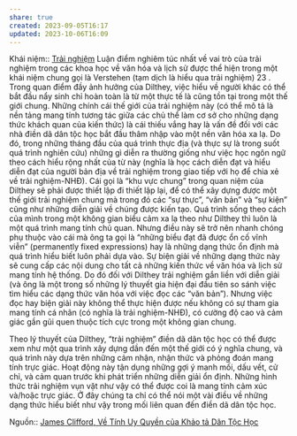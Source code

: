 ```yaml
---
share: true
created: 2023-09-05T16:17
updated: 2023-10-06T16:09
---
```


Khái niệm:: [Trải nghiệm](../../%CE%9E%20Kh%C3%A1i%20ni%E1%BB%87m/Tr%E1%BA%A3i%20nghi%E1%BB%87m.md)
Luận điểm nghiêm túc nhất về vai trò của trải nghiệm trong các khoa học về văn hóa và lịch sử được thể hiện trong một khái niệm chung gọi là Verstehen (tạm dịch là hiểu qua trải nghiệm) 23 . Trong quan điểm đầy ảnh hưởng của Dilthey, việc hiểu về người khác có thể bắt đầu nẩy sinh chỉ hoàn toàn là từ một thực tế là cũng tồn tại trong một thế giới chung. Những chính cái thế giới của trải nghiệm này (có thể mô tả là nền tảng mang tính tương tác giữa các chủ thể làm cơ sở cho những dạng thức khách quan của kiến thức) là cái thiếu vắng hay là vấn đề đối với các nhà điền dã dân tộc học bắt đầu thâm nhập vào một nền văn hóa xa lạ. Do đó, trong những tháng đầu của quá trình thực địa (và thực sự là trong suốt quá trình nghiên cứu) những gì diễn ra thường giống như việc học ngôn ngữ theo cách hiểu rộng nhất của từ này (nghĩa là học cách diễn đạt và hiểu diễn đạt của người bản địa về trải nghiệm trong giao tiếp với họ để chia xẻ về trải nghiệm-NHĐ). Cái gọi là “khu vực chung” trong quan niệm của Dilthey sẽ phải được thiết lập đi thiết lập lại, để có thể xây dựng được một thế giới trải nghiệm chung mà trong đó các “sự thực”, “văn bản” và “sự kiện” cũng như những diễn giải về chúng được kiến tạo. Quá trình sống theo cách của mình trong một không gian biểu cảm xa lạ theo như Dilthey thì luôn là một quá trình mang tính chủ quan. Nhưng điều này sẽ trở nên nhanh chóng phụ thuộc vào cái mà ông ta gọi là “những biểu đạt đã được ổn cố vĩnh viễn” (permanently fixed expressions) hay là những dạng thức ổn định mà quá trình hiểu biết luôn phải dựa vào. Sự biện giải về những dạng thức này sẽ cung cấp các nội dung cho tất cả những kiến thức về văn hóa và lịch sử mang tính hệ thống. Do đó đối với Dilthey trải nghiệm gắn liền với diễn giải (và ông là một trong số những lý thuyết gia hiện đại đầu tiên so sánh việc tìm hiểu các dạng thức văn hóa với việc đọc các “văn bản”). Nhưng việc đọc hay biện giải này không thể thực hiện được nếu không có sự tham gia mang tính cá nhân (có nghĩa là trải nghiệm-NHĐ), có cường độ cao và cảm giác gần gũi quen thuộc tích cực trong một không gian chung. 

Theo lý thuyết của Dilthey, “trải nghiệm” điền dã dân tộc học có thể được xem như một qua trình xây dựng dần đến một thế giới có ý nghĩa chung, và quá trình này dựa trên những cảm nhận, nhận thức và phỏng đoán mang tính trực giác. Hoạt động này tận dụng những gợi ý manh mối, dấu vết, cử chỉ, và cảm quan trước khi phát triển những diễn giải ổn định. Những hình thức trải nghiệm vụn vặt như vậy có thể được coi là mang tính cảm xúc và/hoặc trực giác. Ở đây chúng ta chỉ có thể nói một vài điều về những dạng thức hiểu biết như vậy trong mối liên quan đến điền dã dân tộc học.

Nguồn:: [James Clifford, Về Tính Uy Quyền của Khảo tả Dân Tộc Học](../../%CE%9E%20Ngu%E1%BB%93n/James%20Clifford,%20V%E1%BB%81%20T%C3%ADnh%20Uy%20Quy%E1%BB%81n%20c%E1%BB%A7a%20Kh%E1%BA%A3o%20t%E1%BA%A3%20D%C3%A2n%20T%E1%BB%99c%20H%E1%BB%8Dc.md)
